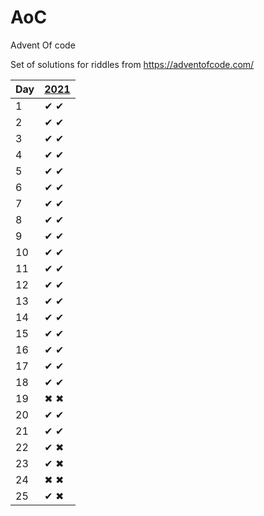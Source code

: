 # AoC
Advent Of code

Set of solutions for riddles from https://adventofcode.com/

| Day | [2021](http://adventofcode.com/2021) |
|-----|--------------------------------------|
| 1   | ✔ ✔ |
| 2   | ✔ ✔ |
| 3   | ✔ ✔ |
| 4   | ✔ ✔ |
| 5   | ✔ ✔ |
| 6   | ✔ ✔ |
| 7   | ✔ ✔ |
| 8   | ✔ ✔ |
| 9   | ✔ ✔ |
| 10  | ✔ ✔ |
| 11  | ✔ ✔ |
| 12  | ✔ ✔ |
| 13  | ✔ ✔ |
| 14  | ✔ ✔ |
| 15  | ✔ ✔ |
| 16  | ✔ ✔ |
| 17  | ✔ ✔ |
| 18  | ✔ ✔ |
| 19  | ✖ ✖ |
| 20  | ✔ ✔ |
| 21  | ✔ ✔ |
| 22  | ✔ ✖ |
| 23  | ✔ ✖ |
| 24  | ✖ ✖ |
| 25  | ✔ ✖ |    